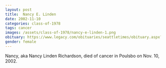 ```yaml
---
layout: post
title:  Nancy E. Linden
date: 2002-11-10
categories: class-of-1978
tags: cancer
images: /assets/class-of-1978/nancy-e-linden-1.png
obituary: https://www.legacy.com/obituaries/seattletimes/obituary.aspx?n=Nancy-Richardson&pid=600943
gender: female
---
```

Nancy, aka Nancy Linden Richardson, died of cancer in Poulsbo on Nov. 10, 2002.
